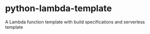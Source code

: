 # python-lambda-template
A Lambda function template with build specifications and serverless template
